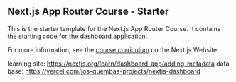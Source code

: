 ## Next.js App Router Course - Starter

This is the starter template for the Next.js App Router Course. It contains the starting code for the dashboard application.

For more information, see the [course curriculum](https://nextjs.org/learn) on the Next.js Website.

learning site: https://nextjs.org/learn/dashboard-app/adding-metadata
data base: https://vercel.com/jos-quembas-projects/nextjs-dashboard
